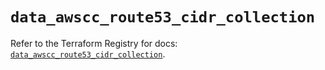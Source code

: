 # `data_awscc_route53_cidr_collection`

Refer to the Terraform Registry for docs: [`data_awscc_route53_cidr_collection`](https://registry.terraform.io/providers/hashicorp/awscc/0.70.0/docs/data-sources/route53_cidr_collection).
